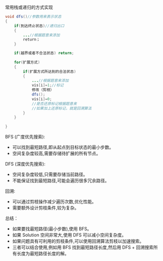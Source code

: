 
常用栈或递归的方式实现

```java
void dfs()//参数用来表示状态
{
    if(到达终止状态)//递归出口
    {
        ...//根据题意来添加
        return；
    }

    if(越界或者不合法状态) return;
    
    for(扩展方式)
    {
        if(扩展方式所达到的合法状态)
        {
            ...//根据题意来添加
            vis[i]=1;//标记
            修改（剪枝）
            dfs();
            vis[i]=0;
            //是否还原标记根据题意来
            //如果加上还原标记，就是回溯算法
        }
    }
    
}
```

BFS (广度优先搜索):

- 可以找到最短路径,即从起点到目标状态的最小步数。
- 空间复杂度较高,需要存储待扩展的所有节点。

DFS (深度优先搜索):

- 空间复杂度较低,只需要存储当前路径。
- 不能保证找到最短路径,可能会遍历很多冗余路径。

回溯:

- 可以通过剪枝操作减少遍历次数,优化性能。
- 需要额外设计剪枝条件,较为复杂。

总结：

- 如果要找最短路径(最小步数),使用 BFS。
- 如果 Solution 空间非常大,使用 DFS 可以减小空间复杂度。
- 如果问题具有可利用的剪枝条件,可以使用回溯算法剪枝以加速搜索。
- 三者可以结合使用,例如用 BFS 找到最短路径长度,然后用 DFS + 回溯搜索所有长度为最短路径长度的解。